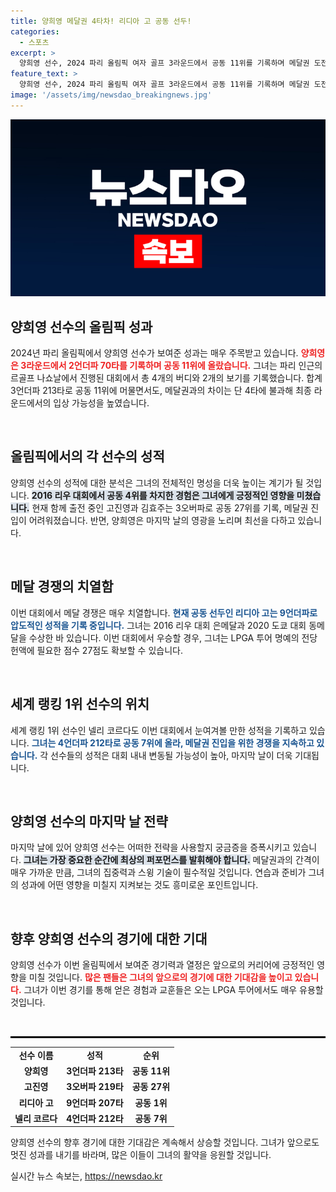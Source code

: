 ```yaml
---
title: 양희영 메달권 4타차! 리디아 고 공동 선두!
categories:
  - 스포츠
excerpt: >
  양희영 선수, 2024 파리 올림픽 여자 골프 3라운드에서 공동 11위를 기록하며 메달권 도전의 희망을 남겼다! 마지막 날 역전 가능성을 기대하면서, 올림픽에서의 경과를 놓치지 마세요!
feature_text: >
  양희영 선수, 2024 파리 올림픽 여자 골프 3라운드에서 공동 11위를 기록하며 메달권 도전의 희망을 남겼다! 마지막 날 역전 가능성을 기대하면서, 올림픽에서의 경과를 놓치지 마세요!
image: '/assets/img/newsdao_breakingnews.jpg'
---
```


<p><img src="/assets/img/newsdao_breakingnews.jpg" alt="koreaapp 속보" /></p>

<h2 data-ke-size="size26">양희영 선수의 올림픽 성과</h2>

<p data-ke-size="size16">2024년 파리 올림픽에서 양희영 선수가 보여준 성과는 매우 주목받고 있습니다. <b><span style="color: #ee2323;">양희영은 3라운드에서 2언더파 70타를 기록하며 공동 11위에 올랐습니다.</span></b> 그녀는 파리 인근의 르골프 나쇼날에서 진행된 대회에서 총 4개의 버디와 2개의 보기를 기록했습니다. 합계 3언더파 213타로 공동 11위에 머물면서도, 메달권과의 차이는 단 4타에 불과해 최종 라운드에서의 입상 가능성을 높였습니다.</p>

<p data-ke-size="size16">&nbsp;</p>

<h2 data-ke-size="size26">올림픽에서의 각 선수의 성적</h2>

<p data-ke-size="size16">양희영 선수의 성적에 대한 분석은 그녀의 전체적인 명성을 더욱 높이는 계기가 될 것입니다. <b><span style="background-color: #21538527;">2016 리우 대회에서 공동 4위를 차지한 경험은 그녀에게 긍정적인 영향을 미쳤습니다.</span></b> 현재 함께 출전 중인 고진영과 김효주는 3오버파로 공동 27위를 기록, 메달권 진입이 어려워졌습니다. 반면, 양희영은 마지막 날의 영광을 노리며 최선을 다하고 있습니다.</p>

<p data-ke-size="size16">&nbsp;</p>

<h2 data-ke-size="size26">메달 경쟁의 치열함</h2>

<p data-ke-size="size16">이번 대회에서 메달 경쟁은 매우 치열합니다. <b><span style="color: #1a5490;">현재 공동 선두인 리디아 고는 9언더파로 압도적인 성적을 기록 중입니다.</span></b> 그녀는 2016 리우 대회 은메달과 2020 도쿄 대회 동메달을 수상한 바 있습니다. 이번 대회에서 우승할 경우, 그녀는 LPGA 투어 명예의 전당 헌액에 필요한 점수 27점도 확보할 수 있습니다.</p>

<p data-ke-size="size16">&nbsp;</p>

<h2 data-ke-size="size26">세계 랭킹 1위 선수의 위치</h2>

<p data-ke-size="size16">세계 랭킹 1위 선수인 넬리 코르다도 이번 대회에서 눈여겨볼 만한 성적을 기록하고 있습니다. <b><span style="color: #1a5490;">그녀는 4언더파 212타로 공동 7위에 올라, 메달권 진입을 위한 경쟁을 지속하고 있습니다.</span></b> 각 선수들의 성적은 대회 내내 변동될 가능성이 높아, 마지막 날이 더욱 기대됩니다.</p>

<p data-ke-size="size16">&nbsp;</p>

<h2 data-ke-size="size26">양희영 선수의 마지막 날 전략</h2>

<p data-ke-size="size16">마지막 날에 있어 양희영 선수는 어떠한 전략을 사용할지 궁금증을 증폭시키고 있습니다. <b><span style="background-color: #21538527;">그녀는 가장 중요한 순간에 최상의 퍼포먼스를 발휘해야 합니다.</span></b> 메달권과의 간격이 매우 가까운 만큼, 그녀의 집중력과 스윙 기술이 필수적일 것입니다. 연습과 준비가 그녀의 성과에 어떤 영향을 미칠지 지켜보는 것도 흥미로운 포인트입니다.</p>

<p data-ke-size="size16">&nbsp;</p>

<h2 data-ke-size="size26">향후 양희영 선수의 경기에 대한 기대</h2>

<p data-ke-size="size16">양희영 선수가 이번 올림픽에서 보여준 경기력과 열정은 앞으로의 커리어에 긍정적인 영향을 미칠 것입니다. <b><span style="color: #ee2323;">많은 팬들은 그녀의 앞으로의 경기에 대한 기대감을 높이고 있습니다.</span></b> 그녀가 이번 경기를 통해 얻은 경험과 교훈들은 오는 LPGA 투어에서도 매우 유용할 것입니다.</p>

<p data-ke-size="size16">&nbsp;</p>

<hr style="border: 1px solid #000;">

<table style="width: 100%; border-collapse: collapse;">
    <tr>
        <td style="text-align: center; height: 17px;"><b>선수 이름</b></td>
        <td style="text-align: center; height: 17px;"><b>성적</b></td>
        <td style="text-align: center; height: 17px;"><b>순위</b></td>
    </tr>
    <tr>
        <td style="text-align: center; height: 17px;"><b>양희영</b></td>
        <td style="text-align: center; height: 17px;"><b>3언더파 213타</b></td>
        <td style="text-align: center; height: 17px;"><b>공동 11위</b></td>
    </tr>
    <tr>
        <td style="text-align: center; height: 17px;"><b>고진영</b></td>
        <td style="text-align: center; height: 17px;"><b>3오버파 219타</b></td>
        <td style="text-align: center; height: 17px;"><b>공동 27위</b></td>
    </tr>
    <tr>
        <td style="text-align: center; height: 17px;"><b>리디아 고</b></td>
        <td style="text-align: center; height: 17px;"><b>9언더파 207타</b></td>
        <td style="text-align: center; height: 17px;"><b>공동 1위</b></td>
    </tr>
    <tr>
        <td style="text-align: center; height: 17px;"><b>넬리 코르다</b></td>
        <td style="text-align: center; height: 17px;"><b>4언더파 212타</b></td>
        <td style="text-align: center; height: 17px;"><b>공동 7위</b></td>
    </tr>
</table>

<p data-ke-size="size16">양희영 선수의 향후 경기에 대한 기대감은 계속해서 상승할 것입니다. 그녀가 앞으로도 멋진 성과를 내기를 바라며, 많은 이들이 그녀의 활약을 응원할 것입니다.</p>
실시간 뉴스 속보는, <a href="https://newsdao.kr" rel="dofollow">https://newsdao.kr</a>



